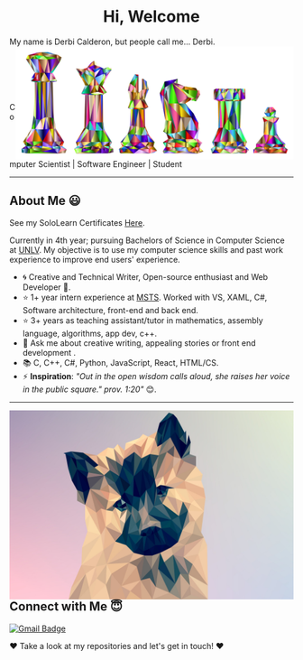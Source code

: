 <h1 align="center"> Hi, Welcome </h1>


My name is Derbi Calderon, but people call me... Derbi. 
<img  height="200" src="chess-2952457.svg" alt="cool" align="right"> 

<br>
<br>
<br>
<br>
<br>
Computer Scientist | Software Engineer | Student

---------------------------------------------------------------------------------------------------------------------------------------------------------------------------------



## About Me :smiley:
See my SoloLearn Certificates [Here](https://github.com/derbi-calderon/Sololearn-Certificates).

Currently in 4th year; pursuing Bachelors of Science in Computer Science at [UNLV](https://www.unlv.edu/degree/bs-computer-science). My objective is to use my computer science skills and past work experience to improve end users' experience. 

- :cyclone: Creative and Technical Writer, Open-source enthusiast and Web Developer 🤠.
- :star: 1+ year intern experience at [MSTS](https://www.nnss.gov/). Worked with VS, XAML, C#, Software architecture, front-end and back end.
- :star: 3+ years as teaching assistant/tutor in mathematics, assembly language, algorithms, app dev, c++. 
- 💬 Ask me about creative writing, appealing stories or front end development .
- :books: C, C++, C#, Python, JavaScript, React, HTML/CS. 
- ⚡ **Inspiration**: *"Out in the open wisdom calls aloud, she raises her voice in the public square." prov. 1:20"* 😊.




---------------------------------------------------------------------------------------------------------------------------------------------------------------------------------
<img src="poly-3275592_1920.jpg" align="right">

##  Connect with Me 😇

[![Gmail Badge](https://img.shields.io/badge/gmail-D14836?&style=for-the-badge&logo=gmail&logoColor=white)](mailto:derbi.e.calderon@gmail.com@gmail.com)   



:heart: Take a look at my repositories and let's get in touch! :heart:
